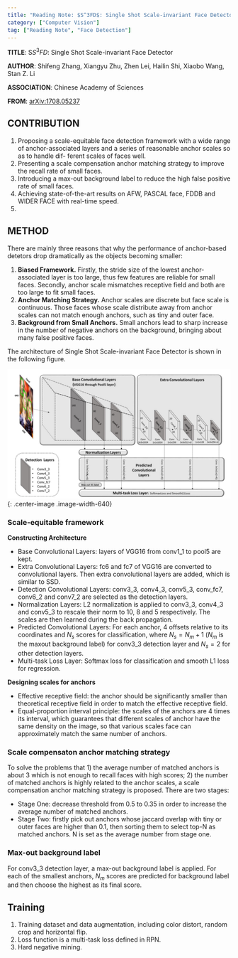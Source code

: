 ```yaml
---
title: "Reading Note: $S^3FD$: Single Shot Scale-invariant Face Detector"
category: ["Computer Vision"]
tag: ["Reading Note", "Face Detection"]
---
```


**TITLE**: S$S^3FD$: Single Shot Scale-invariant Face Detector

**AUTHOR**: Shifeng Zhang, Xiangyu Zhu, Zhen Lei, Hailin Shi, Xiaobo Wang, Stan Z. Li

**ASSOCIATION**: Chinese Academy of Sciences

**FROM**: [arXiv:1708.05237](https://arxiv.org/abs/1708.05237)

## CONTRIBUTION ##

1. Proposing a scale-equitable face detection framework with a wide range of anchor-associated layers and a series of reasonable anchor scales so as to handle dif- ferent scales of faces well.
2. Presenting a scale compensation anchor matching strategy to improve the recall rate of small faces.
3. Introducing a max-out background label to reduce the high false positive rate of small faces.
4. Achieving state-of-the-art results on AFW, PASCAL face, FDDB and WIDER FACE with real-time speed.
2.

## METHOD ##

There are mainly three reasons that why the performance of anchor-based detetors drop dramatically as the objects becoming smaller:

1. **Biased Framework.** Firstly, the stride size of the lowest anchor-associated layer is too large, thus few features are reliable for small faces. Secondly, anchor scale mismatches receptive field and both are too large to fit small faces.
2. **Anchor Matching Strategy.** Anchor scales are discrete but face scale is continuous. Those faces whose scale distribute away from anchor scales can not match enough anchors, such as tiny and outer face.
3. **Background from Small Anchors.** Small anchors lead to sharp increase in the number of negative anchors on the background, bringing about many false positive faces.

The architecture of Single Shot Scale-invariant Face Detector is shown in the following figure.

![Framework](https://raw.githubusercontent.com/joshua19881228/my_blogs/master/Computer_Vision/Reading_Note/figures/Reading_Note_20180120_S3FD.png "Framework"){: .center-image .image-width-640}

### Scale-equitable framework ###

**Constructing Architecture** 

- Base Convolutional Layers: layers of VGG16 from conv1_1 to pool5 are kept.
- Extra Convolutional Layers: fc6 and fc7 of VGG16 are converted to convolutional layers. Then extra convolutional layers are added, which is similar to SSD.
- Detection Convolutional Layers: conv3\_3, conv4\_3, conv5\_3, conv\_fc7, conv6\_2 and conv7\_2 are selected as the detection layers.
- Normalization Layers: L2 normalization is applied to conv3\_3, conv4\_3 and conv5\_3 to rescale their norm to 10, 8 and 5 respectively. The scales are then learned during the back propagation.
- Predicted Convolutional Layers: For each anchor, 4 offsets relative to its coordinates and $N_{s}$ scores for classification, where $N_s=N_m+1$ ($N_m$ is the maxout background label) for conv3_3 detection layer and $N_s=2$ for other detection layers.
- Multi-task Loss Layer: Softmax loss for classification and smooth L1 loss for regression.

**Designing scales for anchors**

- Effective receptive field: the anchor should be significantly smaller than theoretical receptive field in order to match the effective receptive field.
- Equal-proportion interval principle: the scales of the anchors are 4 times its interval, which guarantees that different scales of anchor have the same density on the image, so that various scales face can approximately match the same number of anchors.

### Scale compensaton anchor matching strategy ###

To solve the problems that 1) the average number of matched anchors is about 3 which is not enough to recall faces with high scores; 2) the number of matched anchors is highly related to the anchor scales, a scale compensation anchor matching strategy is proposed. There are two stages:

- Stage One: decrease threshold from 0.5 to 0.35 in order to increase the average number of matched anchors.
- Stage Two: firstly pick out anchors whose jaccard overlap with tiny or outer faces are higher than 0.1, then sorting them to select top-N as matched anchors. N is set as the average number from stage one.

### Max-out background label ###

For conv3_3 detection layer, a max-out background label is applied. For each of the smallest anchors, $N_m$ scores are predicted for background label and then choose the highest as its final score.

## Training ##

1. Training dataset and data augmentation, including color distort, random crop and horizontal flip.
2. Loss function is a multi-task loss defined in RPN.
3. Hard negative mining.